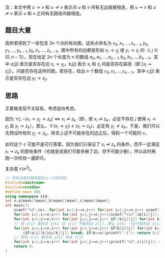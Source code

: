 注：本文中用 $u \rightarrow v$ 和 $u \not\rightarrow v$ 表示点 $u$ 和 $v$ 间有无边直接相连，用 $u \rightsquigarrow v$ 和 $u \not\rightsquigarrow v$ 表示 $u$ 和 $v$ 之间有无路径间接相连。

## 题目大意

高桥君得到了一张包含 $3n$ 个点的有向图，这些点命名为 $x_0,x_1,\ldots,x_{n-1},y_0,y_1,\ldots,y_{n-1},z_0,z_1,\ldots,z_{n-1}$。图中所有的边都是形如 $x_i\rightarrow y_j$ 或 $y_i\rightarrow z_j$ 的（$i,j\in[0,n-1]$）。现在给定 $2n$ 个长度为 $n$ 的数组 $a_0,a_1,\ldots,a_{n-1},b_0,b_1,\ldots,b_{n-1}$。其中 $a_i[j]$ 表示是否存在边 $x_i \rightarrow y_j$，$b_i[j]$ 表示 $x_i$ 和 $z_j$ 间是否存在路径（即 $[x_i\rightsquigarrow z_j]$）。问是否存在这样的图，若存在，给出 $n$ 个数组 $c_0,c_1,\ldots,c_{n-1}$，其中 $c_i[j]$ 表示是否存在边 $y_i \rightarrow z_j$。

## 思路

正着做发现不太容易，考虑逆向考虑。

因为 $\forall j,\neg( x_i\rightarrow y_j\rightarrow z_k )\Leftrightarrow x_i \not\rightsquigarrow z_k$（即，若 $x_i\not\rightsquigarrow z_k$，必定不存在 $j$ 使得 $x_i\rightarrow y_j$ 且 $y_j\rightarrow z_k$），那么，$\forall (x_i\rightarrow y_j)\land(x_i\rightsquigarrow z_k)$，必定有 $y_j\not\rightarrow z_k$。于是，我们可以先预设所有的 $y_j \rightarrow z_k$，除去上述不可能存在的边之后，得到一个可能的 $c$。

此时这个 $c$ 可能不是可行答案，因为我们只保证了 $x_i\not\rightsquigarrow z_k$ 的条件，而不一定满足 $x_i\rightsquigarrow z_k$ 的那些条件（也就是说我们可能多删了边，但不可能少删），所以此时再跑一次检验一遍即可。

复杂度 $\mathcal{O}(n^3)$。

```cpp
// 所有注释注释的是其上一行的代码
#include<iostream>
#include<cstdio>
#define maxn 305
using namespace std;
int n,a[maxn][maxn],b[maxn][maxn],c[maxn][maxn];
int main(){
    scanf("%d",&n); for(int i=1;i<=n;i++) for(int j=1;j<=n;j++) scanf("%1d",&a[i][j]);
    for(int i=1;i<=n;i++) for(int j=1;j<=n;j++){scanf("%1d",&b[i][j]); c[i][j]=1;}
    for(int i=1;i<=n;i++) for(int j=1;j<=n;j++) if(!b[i][j]) for(int k=1;k<=n;k++) if(a[i][k]) c[k][j]=0;
    // 若 x[i] 能到达 y[k] 且 x[i] 不能到达 z[j]，那么 y[k] 一定不能到达 z[j]
    for(int i=1;i<=n;i++) for(int j=1;j<=n;j++) if(b[i][j]) for(int k=1;k<=n;k++)
        {if(a[i][k]&&c[k][j]) break; if(k==n){printf("-1"); return 0;}}
    // 检验 x[i] 能否经 y[k] 到达 z[j]
    for(int i=1;i<=n;i++) for(int j=1;j<=n;j++){printf("%d",c[i][j]); if(j==n) printf("\n");}
    return 0;
}

```